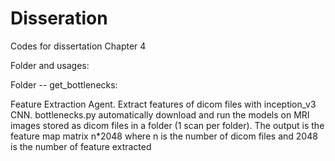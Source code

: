 # Disseration
Codes for dissertation Chapter 4

Folder and usages:

Folder -- get_bottlenecks:

Feature Extraction Agent. Extract features of dicom files with inception_v3 CNN. bottlenecks.py automatically download and run the models on MRI images stored as dicom files in a folder (1 scan per folder). The output is the feature map matrix n*2048 where n is the number of dicom files and 2048 is the number of feature extracted
